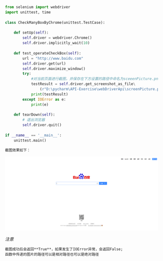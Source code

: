 ```py
from selenium import webdriver
import unittest, time

class CheckManyBoxByChrome(unittest.TestCase):

    def setUp(self):
        self.driver = webdriver.Chrome()
        self.driver.implicitly_wait(10)

    def test_operateCheckBox(self):
        url = "http://www.baidu.com"
        self.driver.get(url)
        self.driver.maximize_window()
        try:
            #对当前页面进行截图，并保存在下方设置的路径中命名为sceeenPicture.png
            testResult = self.driver.get_screenshot_as_file\
                (r"D:\pycharm\API-Exercise\webDriverApi\screenPicture.png")
            print(testResult)
        except IOError as e:
            print(e)

    def tearDown(self):
        # 退出浏览器
        self.driver.quit()

if __name__ == '__main__':
    unittest.main()
 ```
 
	截图效果如下：
![截图效果](./picture/screenPicture.png)


*注意*

	截图成功后会返回**True**，如果发生了IOError异常，会返回False;
	函数中传递的图片的路径可以是相对路径也可以是绝对路径
	


